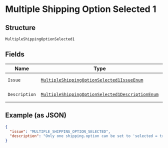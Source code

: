 
# Multiple Shipping Option Selected 1

## Structure

`MultipleShippingOptionSelected1`

## Fields

| Name | Type | Tags | Description | Getter | Setter |
|  --- | --- | --- | --- | --- | --- |
| `Issue` | [`MultipleShippingOptionSelected1IssueEnum`](../../doc/models/multiple-shipping-option-selected-1-issue-enum.md) | Optional | - | MultipleShippingOptionSelected1IssueEnum getIssue() | setIssue(MultipleShippingOptionSelected1IssueEnum issue) |
| `Description` | [`MultipleShippingOptionSelected1DescriptionEnum`](../../doc/models/multiple-shipping-option-selected-1-description-enum.md) | Optional | - | MultipleShippingOptionSelected1DescriptionEnum getDescription() | setDescription(MultipleShippingOptionSelected1DescriptionEnum description) |

## Example (as JSON)

```json
{
  "issue": "MULTIPLE_SHIPPING_OPTION_SELECTED",
  "description": "Only one shipping.option can be set to 'selected = true'."
}
```

